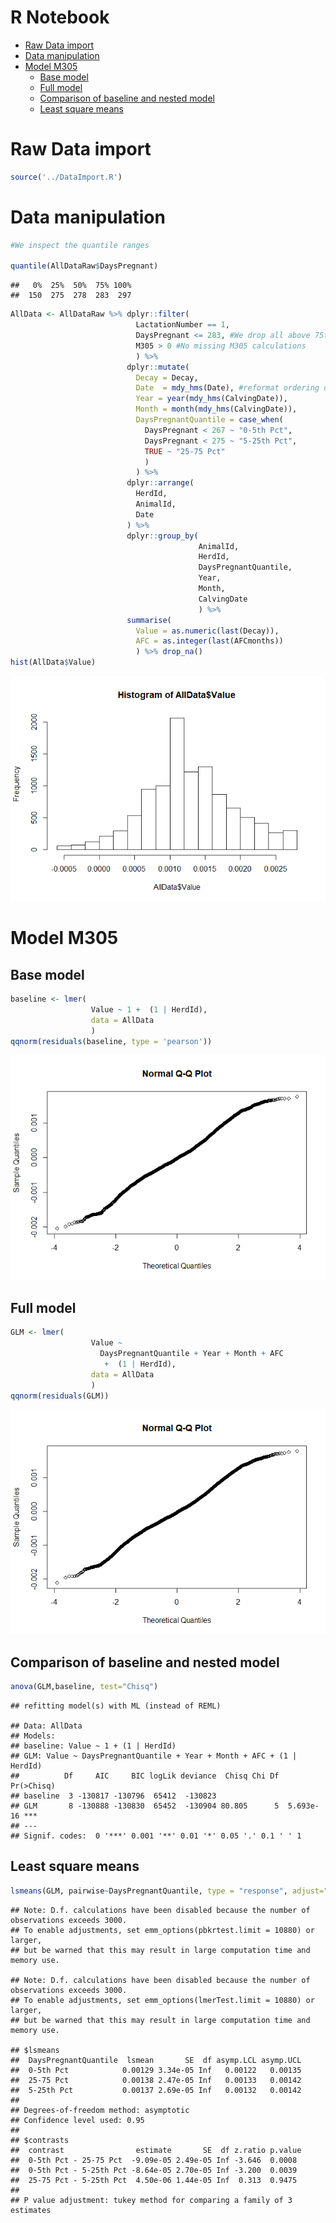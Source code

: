 R Notebook
================

-   [Raw Data import](#raw-data-import)
-   [Data manipulation](#data-manipulation)
-   [Model M305](#model-m305)
    -   [Base model](#base-model)
    -   [Full model](#full-model)
    -   [Comparison of baseline and nested model](#comparison-of-baseline-and-nested-model)
    -   [Least square means](#least-square-means)

Raw Data import
===============

``` r
source('../DataImport.R')
```

Data manipulation
=================

``` r
#We inspect the quantile ranges

quantile(AllDataRaw$DaysPregnant)
```

    ##   0%  25%  50%  75% 100% 
    ##  150  275  278  283  297

``` r
AllData <- AllDataRaw %>% dplyr::filter(
                            LactationNumber == 1,
                            DaysPregnant <= 283, #We drop all above 75th percentile because no interest at this stage, missing inseminations?
                            M305 > 0 #No missing M305 calculations
                            ) %>% 
                          dplyr::mutate(
                            Decay = Decay,
                            Date  = mdy_hms(Date), #reformat ordering date
                            Year = year(mdy_hms(CalvingDate)),
                            Month = month(mdy_hms(CalvingDate)),
                            DaysPregnantQuantile = case_when(
                              DaysPregnant < 267 ~ "0-5th Pct",
                              DaysPregnant < 275 ~ "5-25th Pct",
                              TRUE ~ "25-75 Pct"
                              )
                            ) %>%
                          dplyr::arrange(
                            HerdId,
                            AnimalId,
                            Date
                          ) %>%
                          dplyr::group_by(
                                          AnimalId,
                                          HerdId,
                                          DaysPregnantQuantile,
                                          Year,
                                          Month,
                                          CalvingDate
                                          ) %>% 
                          summarise(
                            Value = as.numeric(last(Decay)),
                            AFC = as.integer(last(AFCmonths))
                            ) %>% drop_na()
hist(AllData$Value)
```

![](Decay_files/figure-markdown_github/unnamed-chunk-3-1.png)

Model M305
==========

Base model
----------

``` r
baseline <- lmer(
                  Value ~ 1 +  (1 | HerdId), 
                  data = AllData
                  )
qqnorm(residuals(baseline, type = 'pearson'))
```

![](Decay_files/figure-markdown_github/unnamed-chunk-4-1.png)

Full model
----------

``` r
GLM <- lmer(
                  Value ~ 
                    DaysPregnantQuantile + Year + Month + AFC
                     +  (1 | HerdId),
                  data = AllData
                  )
qqnorm(residuals(GLM))
```

![](Decay_files/figure-markdown_github/unnamed-chunk-5-1.png)

Comparison of baseline and nested model
---------------------------------------

``` r
anova(GLM,baseline, test="Chisq")
```

    ## refitting model(s) with ML (instead of REML)

    ## Data: AllData
    ## Models:
    ## baseline: Value ~ 1 + (1 | HerdId)
    ## GLM: Value ~ DaysPregnantQuantile + Year + Month + AFC + (1 | HerdId)
    ##          Df     AIC     BIC logLik deviance  Chisq Chi Df Pr(>Chisq)    
    ## baseline  3 -130817 -130796  65412  -130823                             
    ## GLM       8 -130888 -130830  65452  -130904 80.805      5  5.693e-16 ***
    ## ---
    ## Signif. codes:  0 '***' 0.001 '**' 0.01 '*' 0.05 '.' 0.1 ' ' 1

Least square means
------------------

``` r
lsmeans(GLM, pairwise~DaysPregnantQuantile, type = "response", adjust="tukey")
```

    ## Note: D.f. calculations have been disabled because the number of observations exceeds 3000.
    ## To enable adjustments, set emm_options(pbkrtest.limit = 10880) or larger,
    ## but be warned that this may result in large computation time and memory use.

    ## Note: D.f. calculations have been disabled because the number of observations exceeds 3000.
    ## To enable adjustments, set emm_options(lmerTest.limit = 10880) or larger,
    ## but be warned that this may result in large computation time and memory use.

    ## $lsmeans
    ##  DaysPregnantQuantile  lsmean       SE  df asymp.LCL asymp.UCL
    ##  0-5th Pct            0.00129 3.34e-05 Inf   0.00122   0.00135
    ##  25-75 Pct            0.00138 2.47e-05 Inf   0.00133   0.00142
    ##  5-25th Pct           0.00137 2.69e-05 Inf   0.00132   0.00142
    ## 
    ## Degrees-of-freedom method: asymptotic 
    ## Confidence level used: 0.95 
    ## 
    ## $contrasts
    ##  contrast                estimate       SE  df z.ratio p.value
    ##  0-5th Pct - 25-75 Pct  -9.09e-05 2.49e-05 Inf -3.646  0.0008 
    ##  0-5th Pct - 5-25th Pct -8.64e-05 2.70e-05 Inf -3.200  0.0039 
    ##  25-75 Pct - 5-25th Pct  4.50e-06 1.44e-05 Inf  0.313  0.9475 
    ## 
    ## P value adjustment: tukey method for comparing a family of 3 estimates
